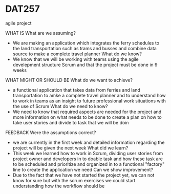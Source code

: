 # DAT257
agile project

WHAT IS 
What are we assuming? 
- We are making an application which integrates the ferry schedules to the land transportation such as trams and busses
  and combine data source to make a complete travel planner
What do we know?
- We know that we will be working with teams using the agile develepment structure Scrum and that the project must be done in 9 weeks

WHAT MIGHT OR SHOULD BE 
What do we want to achieve?
- a functional application that takes data from ferries and land transportation  to amke a complete travel planner and to understand how to work in teams as an insight to future professional work situations with the use of Scrum
What do we need to know? 
- We need to know that required aspects are needed for the project and more information on what needs to be done to create a plan on how to take user stories and divide to task that we will be doin

FEEDBACK
Were the assumptions correct?
- we are currently in the first week and detailed information regarding the project will be given the next week
What did we learn? 
- This week we learned how to work in Scrum, dividing user stories from project owner and developers in to doable task and how
these task are to be scheduled and prioritize and organized in to a functional "factory" line to create the application we need
Can we show improvement?
- Due to the fact that we have not started the project yet, we can not know for sure but with the scrum exercises we could start understanding how the workflow should be
